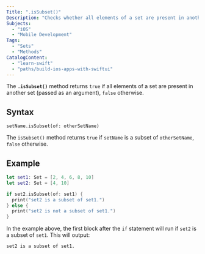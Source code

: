 ```yaml
---
Title: ".isSubset()"
Description: "Checks whether all elements of a set are present in another set."
Subjects:
  - "iOS"
  - "Mobile Development"
Tags:
  - "Sets"
  - "Methods"
CatalogContent:
  - "learn-swift"
  - "paths/build-ios-apps-with-swiftui"
---
```


The **`.isSubset()`** method returns `true` if all elements of a set are present in another set (passed as an argument), `false` otherwise.

## Syntax

```pseudo
setName.isSubset(of: otherSetName)
```

The `isSubset()` method returns `true` if `setName` is a subset of `otherSetName`, `false` otherwise.

## Example

```swift
let set1: Set = [2, 4, 6, 8, 10]
let set2: Set = [4, 10]

if set2.isSubset(of: set1) {
  print("set2 is a subset of set1.")
} else {
  print("set2 is not a subset of set1.")
}
```

In the example above, the first block after the `if` statement will run if `set2` is a subset of `set1`. This will output:

```shell
set2 is a subset of set1.
```
